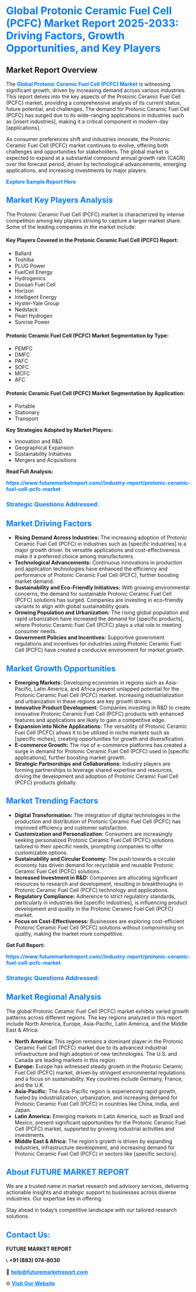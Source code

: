 <h1 style="color: #007BFF;">Global Protonic Ceramic Fuel Cell (PCFC) Market Report 2025-2033: Driving Factors, Growth Opportunities, and Key Players</h1>

<section id="overview">
<h2>Market Report Overview</h2>
<p>The <a href="https://www.futuremarketreport.com//industry-report/protonic-ceramic-fuel-cell-pcfc-market" style="color: #007BFF; text-decoration: none;"><strong>Global Protonic Ceramic Fuel Cell (PCFC) Market</strong></a> is witnessing significant growth, driven by increasing demand across various industries. This report delves into the key aspects of the Protonic Ceramic Fuel Cell (PCFC) market, providing a comprehensive analysis of its current status, future potential, and challenges. The demand for Protonic Ceramic Fuel Cell (PCFC) has surged due to its wide-ranging applications in industries such as [insert industries], making it a critical component in modern-day [applications].</p>
<p>As consumer preferences shift and industries innovate, the Protonic Ceramic Fuel Cell (PCFC) market continues to evolve, offering both challenges and opportunities for stakeholders. The global market is expected to expand at a substantial compound annual growth rate (CAGR) over the forecast period, driven by technological advancements, emerging applications, and increasing investments by major players.</p>
</section>

<section id="overview">
<p><a href="https://www.futuremarketreport.com//request-sample/reportId=55263" style="color: #007BFF; text-decoration: none;"><strong>Explore Sample Report Here</strong></a></p>
</section>

<section id="key-players">
<h2 style="color: #007BFF;">Market Key Players Analysis</h2>
<p>The Protonic Ceramic Fuel Cell (PCFC) market is characterized by intense competition among key players striving to capture a larger market share. Some of the leading companies in the market include:</p>
<h4>Key Players Covered in the Protonic Ceramic Fuel Cell (PCFC) Report:</h4>
<ul><li>Ballard</li><li>Toshiba</li><li>PLUG Power</li><li>FuelCell Energy</li><li>Hydrogenics</li><li>Doosan Fuel Cell</li><li>Horizon</li><li>Intelligent Energy</li><li>Hyster-Yale Group</li><li>Nedstack</li><li>Pearl Hydrogen</li><li>Sunrise Power</li></ul>
<h4>Protonic Ceramic Fuel Cell (PCFC) Market Segmentation by Type:</h4>
<ul><li>PEMFC</li><li>DMFC</li><li>PAFC</li><li>SOFC</li><li>MCFC</li><li>AFC</li></ul>

<h4>Protonic Ceramic Fuel Cell (PCFC) Market Segmentation by Application:</h4>
<ul><li>Portable</li><li>Stationary</li><li>Transport</li></ul>
<p><strong>Key Strategies Adopted by Market Players:</strong></p>
<ul>
<li>Innovation and R&D</li>
<li>Geographical Expansion</li>
<li>Sustainability Initiatives</li>
<li>Mergers and Acquisitions</li>
</ul>
</section>

<section>
<p><strong>Read Full Analysis: </strong></p><a href="https://www.futuremarketreport.com//industry-report/protonic-ceramic-fuel-cell-pcfc-market" style="color: #007BFF; text-decoration: none;"><strong>https://www.futuremarketreport.com//industry-report/protonic-ceramic-fuel-cell-pcfc-market</strong></a>
<h3 style="color: #007BFF;">Strategic Questions Addressed:</h3>
</section>

<section id="driving-factors">
<h2 style="color: #007BFF;">Market Driving Factors</h2>
<ul>
<li><strong>Rising Demand Across Industries:</strong> The increasing adoption of Protonic Ceramic Fuel Cell (PCFC) in industries such as [specific industries] is a major growth driver. Its versatile applications and cost-effectiveness make it a preferred choice among manufacturers.</li>
<li><strong>Technological Advancements:</strong> Continuous innovations in production and application technologies have enhanced the efficiency and performance of Protonic Ceramic Fuel Cell (PCFC), further boosting market demand.</li>
<li><strong>Sustainability and Eco-Friendly Initiatives:</strong> With growing environmental concerns, the demand for sustainable Protonic Ceramic Fuel Cell (PCFC) solutions has surged. Companies are investing in eco-friendly variants to align with global sustainability goals.</li>
<li><strong>Growing Population and Urbanization:</strong> The rising global population and rapid urbanization have increased the demand for [specific products], where Protonic Ceramic Fuel Cell (PCFC) plays a vital role in meeting consumer needs.</li>
<li><strong>Government Policies and Incentives:</strong> Supportive government regulations and incentives for industries using Protonic Ceramic Fuel Cell (PCFC) have created a conducive environment for market growth.</li>
</ul>
</section>

<section id="growth-opportunities">
<h2 style="color: #007BFF;">Market Growth Opportunities</h2>
<ul>
<li><strong>Emerging Markets:</strong> Developing economies in regions such as Asia-Pacific, Latin America, and Africa present untapped potential for the Protonic Ceramic Fuel Cell (PCFC) market. Increasing industrialization and urbanization in these regions are key growth drivers.</li>
<li><strong>Innovative Product Development:</strong> Companies investing in R&D to create innovative Protonic Ceramic Fuel Cell (PCFC) products with enhanced features and applications are likely to gain a competitive edge.</li>
<li><strong>Expansion into Niche Applications:</strong> The versatility of Protonic Ceramic Fuel Cell (PCFC) allows it to be utilized in niche markets such as [specific niches], creating opportunities for growth and diversification.</li>
<li><strong>E-commerce Growth:</strong> The rise of e-commerce platforms has created a surge in demand for Protonic Ceramic Fuel Cell (PCFC) used in [specific applications], further boosting market growth.</li>
<li><strong>Strategic Partnerships and Collaborations:</strong> Industry players are forming partnerships to leverage shared expertise and resources, driving the development and adoption of Protonic Ceramic Fuel Cell (PCFC) products globally.</li>
</ul>
</section>

<section id="trending-factors">
<h2 style="color: #007BFF;">Market Trending Factors</h2>
<ul>
<li><strong>Digital Transformation:</strong> The integration of digital technologies in the production and distribution of Protonic Ceramic Fuel Cell (PCFC) has improved efficiency and customer satisfaction.</li>
<li><strong>Customization and Personalization:</strong> Consumers are increasingly seeking personalized Protonic Ceramic Fuel Cell (PCFC) solutions tailored to their specific needs, prompting companies to offer customizable options.</li>
<li><strong>Sustainability and Circular Economy:</strong> The push towards a circular economy has driven demand for recyclable and reusable Protonic Ceramic Fuel Cell (PCFC) solutions.</li>
<li><strong>Increased Investment in R&D:</strong> Companies are allocating significant resources to research and development, resulting in breakthroughs in Protonic Ceramic Fuel Cell (PCFC) technology and applications.</li>
<li><strong>Regulatory Compliance:</strong> Adherence to strict regulatory standards, particularly in industries like [specific industries], is influencing product development and quality in the Protonic Ceramic Fuel Cell (PCFC) market.</li>
<li><strong>Focus on Cost-Effectiveness:</strong> Businesses are exploring cost-efficient Protonic Ceramic Fuel Cell (PCFC) solutions without compromising on quality, making the market more competitive.</li>
</ul>
</section>

<section>
<p><strong>Get Full Report: </strong></p><a href="https://www.futuremarketreport.com//industry-report/protonic-ceramic-fuel-cell-pcfc-market" style="color: #007BFF; text-decoration: none;"><strong>https://www.futuremarketreport.com//industry-report/protonic-ceramic-fuel-cell-pcfc-market</strong></a>
<h3 style="color: #007BFF;">Strategic Questions Addressed:</h3>
</section>


<section id="regional-analysis">
<h2 style="color: #007BFF;">Market Regional Analysis</h2>
<p>The global Protonic Ceramic Fuel Cell (PCFC) market exhibits varied growth patterns across different regions. The key regions analyzed in this report include North America, Europe, Asia-Pacific, Latin America, and the Middle East & Africa:</p>
<ul>
<li><strong>North America:</strong> This region remains a dominant player in the Protonic Ceramic Fuel Cell (PCFC) market due to its advanced industrial infrastructure and high adoption of new technologies. The U.S. and Canada are leading markets in this region.</li>
<li><strong>Europe:</strong> Europe has witnessed steady growth in the Protonic Ceramic Fuel Cell (PCFC) market, driven by stringent environmental regulations and a focus on sustainability. Key countries include Germany, France, and the U.K.</li>
<li><strong>Asia-Pacific:</strong> The Asia-Pacific region is experiencing rapid growth, fueled by industrialization, urbanization, and increasing demand for Protonic Ceramic Fuel Cell (PCFC) in countries like China, India, and Japan.</li>
<li><strong>Latin America:</strong> Emerging markets in Latin America, such as Brazil and Mexico, present significant opportunities for the Protonic Ceramic Fuel Cell (PCFC) market, supported by growing industrial activities and investments.</li>
<li><strong>Middle East & Africa:</strong> The region’s growth is driven by expanding industries, infrastructure development, and increasing demand for Protonic Ceramic Fuel Cell (PCFC) in sectors like [specific sectors].</li>
</ul>
</section>

<footer>
<h2 style="color: #007BFF;">About FUTURE MARKET REPORT</h2>
<p>We are a trusted name in market research and advisory services, delivering actionable insights and strategic support to businesses across diverse industries. Our expertise lies in offering:</p>

<p>Stay ahead in today’s competitive landscape with our tailored research solutions.</p>

<h2 style="color: #007BFF;">Contact Us:</h2>
<p><strong>FUTURE MARKET REPORT</strong></p>
<p>📞 <strong>+91 (883) 074-8030</strong></p>
<p>📧 <strong><a href="mailto:help@futuremarketreport.com" style="color: #007BFF;">help@futuremarketreport.com</a></strong></p>
<p>🌐 <strong><a href="https://www.futuremarketreport.com/" style="color: #007BFF;">Visit Our Website</a></strong></p>
</footer>